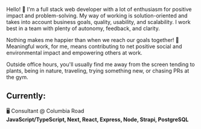 Hello! 👋 I'm a full stack web developer with a lot of enthusiasm for positive impact and problem-solving. My way of working is solution-oriented and takes into account business goals, quality, usability, and scalability. I work best in a team with plenty of autonomy, feedback, and clarity. 

Nothing makes me happier than when we reach our goals together! 🫶 Meaningful work, for me, means contributing to net positive social and environmental impact and empowering others at work.

Outside office hours, you'll usually find me away from the screen tending to plants, being in nature, traveling, trying something new, or chasing PRs at the gym.  

## Currently: 
🖥️ Consultant @ Columbia Road  
**JavaScript/TypeScript, Next, React, Express, Node, Strapi, PostgreSQL**  
